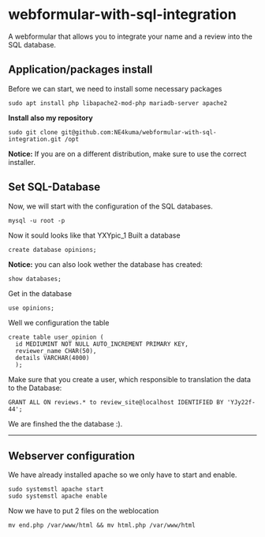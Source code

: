 # webformular-with-sql-integration
A webformular that allows you to integrate your name and a review into the SQL database.


## Application/packages install
Before we can start, we need to install some necessary packages
```
sudo apt install php libapache2-mod-php mariadb-server apache2
```
**Install also my repository**
```
sudo git clone git@github.com:NE4kuma/webformular-with-sql-integration.git /opt
```
**Notice:** If you are on a different distribution, make sure to use the correct installer.

## Set SQL-Database
Now, we will start with the configuration of the SQL databases.
```
mysql -u root -p
```
Now it sould looks like that
YXYpic_1
Built a database
```
create database opinions;
```
**Notice:** you can also look wether the database has created:
```
show databases;
```
Get in the database
```
use opinions;
```
Well we configuration the table
```
create table user_opinion (
  id MEDIUMINT NOT NULL AUTO_INCREMENT PRIMARY KEY,
  reviewer_name CHAR(50),
  details VARCHAR(4000)
  );
```
Make sure that you create a user, which responsible to translation the data to the Database:
```
GRANT ALL ON reviews.* to review_site@localhost IDENTIFIED BY 'YJy22f-44';
```
We are finshed the the database :).
____
## Webserver configuration 
We have already installed apache so we only have to start and enable.
```
sudo systemstl apache start
sudo systemstl apache enable
```
Now we have to put 2 files on the weblocation 
```
mv end.php /var/www/html && mv html.php /var/www/html
```


